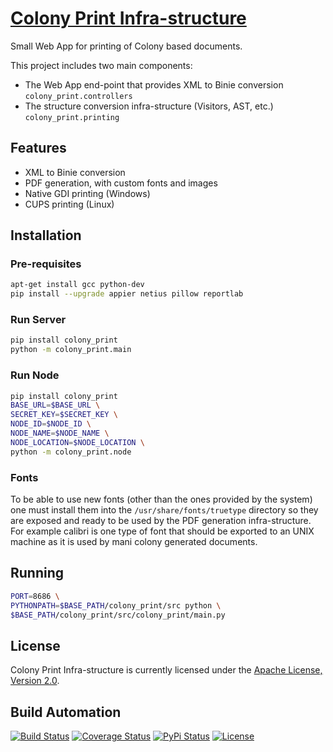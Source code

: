 # [Colony Print Infra-structure](http://colony-print.hive.pt)

Small Web App for printing of Colony based documents.

This project includes two main components:

* The Web App end-point that provides XML to Binie conversion `colony_print.controllers`
* The structure conversion infra-structure (Visitors, AST, etc.) `colony_print.printing`

## Features

* XML to Binie conversion
* PDF generation, with custom fonts and images
* Native GDI printing (Windows)
* CUPS printing (Linux)

## Installation

### Pre-requisites

```bash
apt-get install gcc python-dev
pip install --upgrade appier netius pillow reportlab
```

### Run Server

```bash
pip install colony_print
python -m colony_print.main
```

### Run Node

```bash
pip install colony_print
BASE_URL=$BASE_URL \
SECRET_KEY=$SECRET_KEY \
NODE_ID=$NODE_ID \
NODE_NAME=$NODE_NAME \
NODE_LOCATION=$NODE_LOCATION \
python -m colony_print.node
```

### Fonts

To be able to use new fonts (other than the ones provided by the system) one must install them
into the `/usr/share/fonts/truetype` directory so they are exposed and ready to
be used by the PDF generation infra-structure. For example calibri is one type of font that should
be exported to an UNIX machine as it is used by mani colony generated documents.

## Running

```bash
PORT=8686 \
PYTHONPATH=$BASE_PATH/colony_print/src python \
$BASE_PATH/colony_print/src/colony_print/main.py
```

## License

Colony Print Infra-structure is currently licensed under the [Apache License, Version 2.0](http://www.apache.org/licenses/).

## Build Automation

[![Build Status](https://app.travis-ci.com/hivesolutions/colony-print.svg?branch=master)](https://travis-ci.com/github/hivesolutions/colony-print)
[![Coverage Status](https://coveralls.io/repos/hivesolutions/colony-print/badge.svg?branch=master)](https://coveralls.io/r/hivesolutions/colony-print?branch=master)
[![PyPi Status](https://img.shields.io/pypi/v/colony-print.svg)](https://pypi.python.org/pypi/colony-print)
[![License](https://img.shields.io/badge/license-Apache%202.0-blue.svg)](https://www.apache.org/licenses/)
